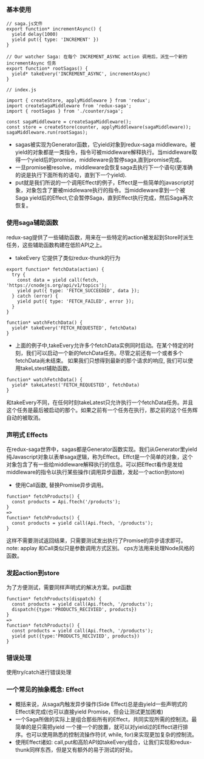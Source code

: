 ### 基本使用
```
// saga.js文件
export function* incrementAsync() {
  yield delay(1000)
  yield put({ type: 'INCREMENT' })
}

// Our watcher Saga: 在每个 INCREMENT_ASYNC action 调用后，派生一个新的 incrementAsync 任务
export function* rootSagas() {
  yield* takeEvery('INCREMENT_ASYNC', incrementAsync)
}

// index.js 

import { createStore, applyMiddleware } from 'redux';
import createSagaMiddleware from 'redux-saga';
import { rootSagas } from './counter/saga';

const sagaMiddleware = createSagaMiddleware();
const store = createStore(counter, applyMiddleware(sagaMiddleware));
sagaMiddleware.run(rootSagas);
```
* sagas被实现为Generator函数，它yield对象到redux-saga middleware。被yield的对象都是一类指令，指令可被middleware解释执行。当middleware取得一个yield后的promise，middleware会暂停saga,直到promise完成。
* 一旦promise被resolve，middleware会恢复saga去执行下一个语句(更准确的说是执行下面所有的语句，直到下一个yield).
* put就是我们所说的一个调用Effect的例子，Effect是一些简单的javascript对象，对象包含了要被middleware执行的指令。当middleware拿到一个被Saga yield后的Effect,它会暂停Saga，直到Effect执行完成，然后Saga再次恢复。

### 使用saga辅助函数
redux-sag提供了一些辅助函数，用来在一些特定的action被发起到Store时派生任务，这些辅助函数构建在低阶API之上。

- takeEvery 它提供了类似redux-thunk的行为
```
export function* fetchData(action) {
  try {
    const data = yield call(fetch, 'https://cnodejs.org/api/v1/topics');
    yield put({ type: 'FETCH_SUCCEEDED', data });
  } catch (error) {
    yield put({ type: 'FETCH_FAILED', error });
  }
}

function* watchFetchData() {
  yield* takeEvery('FETCH_REQUESTED', fetchData)
}
```
- 上面的例子中,takeEvery允许多个fetchData实例同时启动。在某个特定的时刻，我们可以启动一个新的fetchData任务。尽管之前还有一个或者多个fetchData尚未结束。
如果我们只想得到最新的那个请求的响应, 我们可以使用takeLstest辅助函数。
```
function* watchFetchData() {
  yield* takeLatest('FETCH_REQUESTED', fetchData)
}
```
和takeEvery不同，在任何时刻takeLatest只允许执行一个fetchData任务。并且这个任务是最后被启动的那个。如果之前有一个任务在执行，那之前的这个任务辉自动的被取消。

### 声明式 Effects
在redux-saga世界中，sagas都是Generator函数实现。我们从Generator里yield纯Javascript对象以表单saga逻辑，称为Effect。Effct是一个简单的对象，这个对象包含了有一些给middleware解释执行的信息。可以把Effect看作是发给middleware的指令以执行某些操作(调用异步函数，发起一个action到store)
- 使用Call函数, 替换Promise异步调用。
```
function* fetchProducts() {
  const products = Api.ftech('/products');
}
=>
function* fetchProducts() {
  const products = yield call(Api.ftech, '/products');
}
```
这样不需要测试返回结果，只需要测试发出执行了Promise的异步请求即可。
note: 
applay 和Call类似只是参数调用方式区别。
cps方法用来处理Node风格的函数。

### 发起action到store
为了方便测试，需要同样声明式的解决方案。put函数
```
function* fetchProducts(dispatch) {
  const products = yield call(Api.ftech, '/products');
  dispatch({type:'PRODUCTS_RECIVIED', products})
}
=>
function* fetchProducts() {
  const products = yield call(Api.ftech, '/products');
  yield put({type:'PRODUCTS_RECIVIED', products})
}
```

### 错误处理
使用try/catch进行错误处理

### 一个常见的抽象概念: Effect
- 概括来说，从saga内触发异步操作(Side Effect)总是由yield一些声明式的Effect来完成(也可以直接yield Promise，但会让测试更加困难)
- 一个Saga所做的实际上是组合那些所有的Effect，共同实现所需的控制流。最简单的是只需把yield 一个接一个的放置，就可以对yield过的Effect进行排序。也可以使用熟悉的控制流操作符(if, while, for)来实现更加复杂的控制流。
- 使用Effect诸如: call,put和高阶API如takeEvery组合，让我们实现和redux-thunk同样东西，但是又有额外的易于测试的好处。